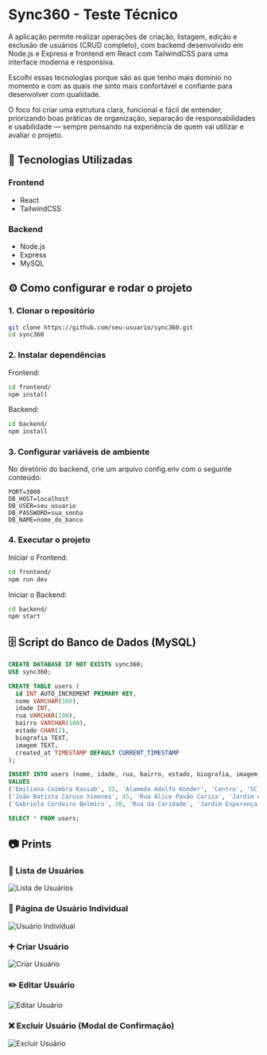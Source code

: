 # Sync360 - Teste Técnico

A aplicação permite realizar operações de criação, listagem, edição e exclusão de usuários (CRUD completo), com backend desenvolvido em Node.js e Express e frontend em React com TailwindCSS para uma interface moderna e responsiva.

Escolhi essas tecnologias porque são as que tenho mais domínio no momento e com as quais me sinto mais confortável e confiante para desenvolver com qualidade.

O foco foi criar uma estrutura clara, funcional e fácil de entender, priorizando boas práticas de organização, separação de responsabilidades e usabilidade — sempre pensando na experiência de quem vai utilizar e avaliar o projeto.

## 🚀 Tecnologias Utilizadas

### Frontend
- React
- TailwindCSS

### Backend
- Node.js
- Express
- MySQL

## ⚙️ Como configurar e rodar o projeto

### 1. Clonar o repositório

```bash
git clone https://github.com/seu-usuario/sync360.git
cd sync360
```

### 2. Instalar dependências

Frontend:
```bash
cd frontend/
npm install
```

Backend:
```bash
cd backend/
npm install
```
### 3. Configurar variáveis de ambiente
No diretório do backend, crie um arquivo config.env com o seguinte conteúdo:

```.env
PORT=3000
DB_HOST=localhost
DB_USER=seu_usuario
DB_PASSWORD=sua_senha
DB_NAME=nome_do_banco
```
### 4. Executar o projeto

Iniciar o Frontend:
```bash
cd frontend/
npm run dev
```
Iniciar o Backend:
```bash
cd backend/
npm start
```

## 🗄️ Script do Banco de Dados (MySQL)

```sql
CREATE DATABASE IF NOT EXISTS sync360;
USE sync360;

CREATE TABLE users (
  id INT AUTO_INCREMENT PRIMARY KEY,
  nome VARCHAR(100),
  idade INT,
  rua VARCHAR(100),
  bairro VARCHAR(100),
  estado CHAR(2),
  biografia TEXT,
  imagem TEXT,
  created_at TIMESTAMP DEFAULT CURRENT_TIMESTAMP
);

INSERT INTO users (nome, idade, rua, bairro, estado, biografia, imagem)
VALUES 
('Emiliana Coimbra Kassab', 32, 'Alameda Adolfo Konder', 'Centro', 'SC', 'Designer apaixonada por experiências simples e funcionais. Ama café, arte e natureza.', 'http://localhost:5173/emiliana.jpg'),
('João Batista Caruso Ximenes', 45, 'Rua Alice Pavão Cariza', 'Jardim Águas do Paiol', 'SP', 'Engenheiro civil com mais de 20 anos de carreira. Curioso por tecnologia e jardinagem nas horas vagas.', 'http://localhost:5173/joao.jpg'),
('Gabriela Cordeiro Belmiro', 20, 'Rua da Caridade', 'Jardim Esperança', 'PR', 'Estudante de Análise de Sistemas. Gamer nas horas livres e entusiasta de UX/UI.', 'http://localhost:5173/gabriela.jpg');

SELECT * FROM users;
```

## 📷 Prints

### 🧾 Lista de Usuários
![Lista de Usuários](./assets/usuarios.png)

### 👤 Página de Usuário Individual
![Usuário Individual](./assets/usuario.png)

### ➕ Criar Usuário
![Criar Usuário](./assets/criar-usuario.png)

### ✏️ Editar Usuário
![Editar Usuário](./assets/atualizar-usuario.png)

### ❌ Excluir Usuário (Modal de Confirmação)
![Excluir Usuário](./assets/excluir-usuario.png)
